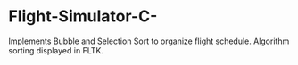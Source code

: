 # Flight-Simulator-C-
Implements Bubble and Selection Sort to organize flight schedule.  Algorithm sorting displayed in FLTK.

